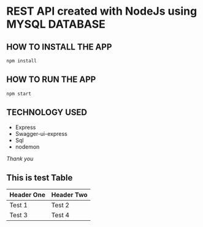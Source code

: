 # REST API created with NodeJs using MYSQL DATABASE #

## HOW TO INSTALL THE APP ##
```
npm install
```
## HOW TO RUN THE APP ##
```
npm start
```
## TECHNOLOGY USED ##
- Express
- Swagger-ui-express
- Sql
- nodemon

*Thank you*

## This is test Table ##

Header One | Header Two
-----------|-----------
Test 1     | Test 2
Test 3     | Test 4